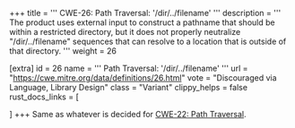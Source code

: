 +++
title = '''
CWE-26: Path Traversal: '/dir/../filename'
'''
description	= '''
The product uses external input to construct a pathname that should be within a restricted directory, but it does not properly neutralize "/dir/../filename" sequences that can resolve to a location that is outside of that directory.
'''
weight = 26

[extra]
id = 26
name = '''
Path Traversal: '/dir/../filename'
'''
url = "https://cwe.mitre.org/data/definitions/26.html"
vote = "Discouraged via Language, Library Design"
class = "Variant"
clippy_helps = false
rust_docs_links = [

]
+++
Same as whatever is decided for [CWE-22: Path Traversal](/rust-are-we-secure-yet/cwes/cwe-22).
